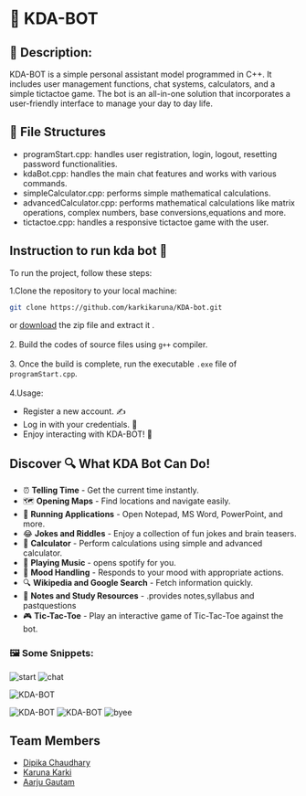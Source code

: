 # 🤖 KDA-BOT

## 📝 Description:
KDA-BOT is a simple personal assistant model programmed in C++. It includes user management functions, chat systems, calculators, and a simple tictactoe game.
The bot is an all-in-one solution that incorporates a user-friendly interface to manage your day to day life.

## 📂 File Structures

- programStart.cpp: handles user registration, login, logout, resetting password functionalities.
- kdaBot.cpp: handles the main chat features and works with various commands.
- simpleCalculator.cpp: performs simple mathematical calculations.
- advancedCalculator.cpp: performs mathematical calculations like matrix operations, complex numbers, base conversions,equations and more.
- tictactoe.cpp: handles a responsive tictactoe game with the user.

## Instruction to run kda bot 🚀

To run the project, follow these steps:

1.Clone the repository to your local machine:
   ```bash
   git clone https://github.com/karkikaruna/KDA-bot.git
   ```
   or <a href="https://github.com/karkikaruna/KDA-bot.git">download</a> the zip file and extract it .
  <br> 
  <br>
2. Build the codes of source files using `g++` compiler.<br>
<br>
3. Once the build is complete, run the executable `.exe` file  of `programStart.cpp`.<br>
<br>
4.Usage:
  - Register a new account. ✍️
  - Log in with your credentials. 🔐
  - Enjoy interacting with KDA-BOT! 🤖

## Discover 🔍 What KDA Bot Can Do!

- ⏰ **Telling Time** - Get the current time instantly.
- 🗺️ **Opening Maps** - Find locations and navigate easily.
- 📂 **Running Applications** - Open Notepad, MS Word, PowerPoint, and more.
- 😂 **Jokes and Riddles** - Enjoy a collection of fun jokes and brain teasers.
- 🔢 **Calculator** - Perform calculations using simple and advanced calculator.
- 🎵 **Playing Music** - opens spotify for you.
- 🧠 **Mood Handling** - Responds to your mood with appropriate actions.
- 🔍 **Wikipedia and Google Search** - Fetch information quickly.
- 📝 **Notes and Study Resources** - .provides notes,syllabus and pastquestions
- 🎮 **Tic-Tac-Toe** - Play an interactive game of Tic-Tac-Toe against the bot.


### 🖼️ Some Snippets:
![start](https://github.com/user-attachments/assets/12b3816b-43c3-4f6f-a0de-685d864817a1)
![chat](https://github.com/user-attachments/assets/97a4dece-b88c-4db2-ba06-201939a964ae)

![KDA-BOT](https://github.com/user-attachments/assets/1407e49f-f252-4793-8b4f-2337c71ef0ef)

![KDA-BOT](https://github.com/user-attachments/assets/3b68b227-8450-438a-971d-93a857b5f530)     ![KDA-BOT](https://github.com/user-attachments/assets/67958e40-02b0-4686-9c09-4baac1c15939) 
![byee](https://github.com/user-attachments/assets/7119da5c-8f93-4f22-b9bf-5d5ecd0dd709)

## Team Members

- [Dipika Chaudhary](https://github.com/notdipika)
- [Karuna Karki](https://github.com/karkikaruna)
- [Aarju Gautam](https://github.com/aarzugit)
